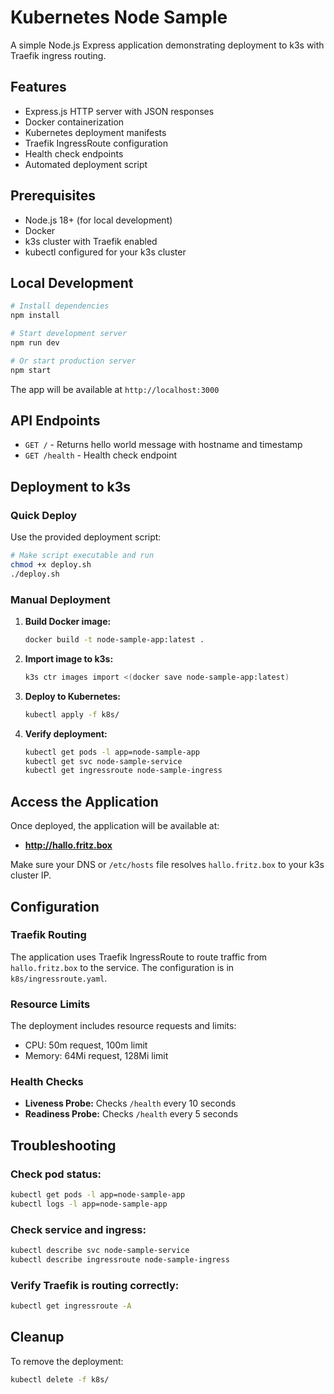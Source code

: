 # Kubernetes Node Sample

A simple Node.js Express application demonstrating deployment to k3s with Traefik ingress routing.

## Features

- Express.js HTTP server with JSON responses
- Docker containerization
- Kubernetes deployment manifests
- Traefik IngressRoute configuration
- Health check endpoints
- Automated deployment script

## Prerequisites

- Node.js 18+ (for local development)
- Docker
- k3s cluster with Traefik enabled
- kubectl configured for your k3s cluster

## Local Development

```bash
# Install dependencies
npm install

# Start development server
npm run dev

# Or start production server
npm start
```

The app will be available at `http://localhost:3000`

## API Endpoints

- `GET /` - Returns hello world message with hostname and timestamp
- `GET /health` - Health check endpoint

## Deployment to k3s

### Quick Deploy

Use the provided deployment script:

```bash
# Make script executable and run
chmod +x deploy.sh
./deploy.sh
```

### Manual Deployment

1. **Build Docker image:**
   ```bash
   docker build -t node-sample-app:latest .
   ```

2. **Import image to k3s:**
   ```bash
   k3s ctr images import <(docker save node-sample-app:latest)
   ```

3. **Deploy to Kubernetes:**
   ```bash
   kubectl apply -f k8s/
   ```

4. **Verify deployment:**
   ```bash
   kubectl get pods -l app=node-sample-app
   kubectl get svc node-sample-service
   kubectl get ingressroute node-sample-ingress
   ```

## Access the Application

Once deployed, the application will be available at:
- **http://hallo.fritz.box**

Make sure your DNS or `/etc/hosts` file resolves `hallo.fritz.box` to your k3s cluster IP.

## Configuration

### Traefik Routing

The application uses Traefik IngressRoute to route traffic from `hallo.fritz.box` to the service. The configuration is in `k8s/ingressroute.yaml`.

### Resource Limits

The deployment includes resource requests and limits:
- CPU: 50m request, 100m limit
- Memory: 64Mi request, 128Mi limit

### Health Checks

- **Liveness Probe:** Checks `/health` every 10 seconds
- **Readiness Probe:** Checks `/health` every 5 seconds

## Troubleshooting

### Check pod status:
```bash
kubectl get pods -l app=node-sample-app
kubectl logs -l app=node-sample-app
```

### Check service and ingress:
```bash
kubectl describe svc node-sample-service
kubectl describe ingressroute node-sample-ingress
```

### Verify Traefik is routing correctly:
```bash
kubectl get ingressroute -A
```

## Cleanup

To remove the deployment:

```bash
kubectl delete -f k8s/
```
